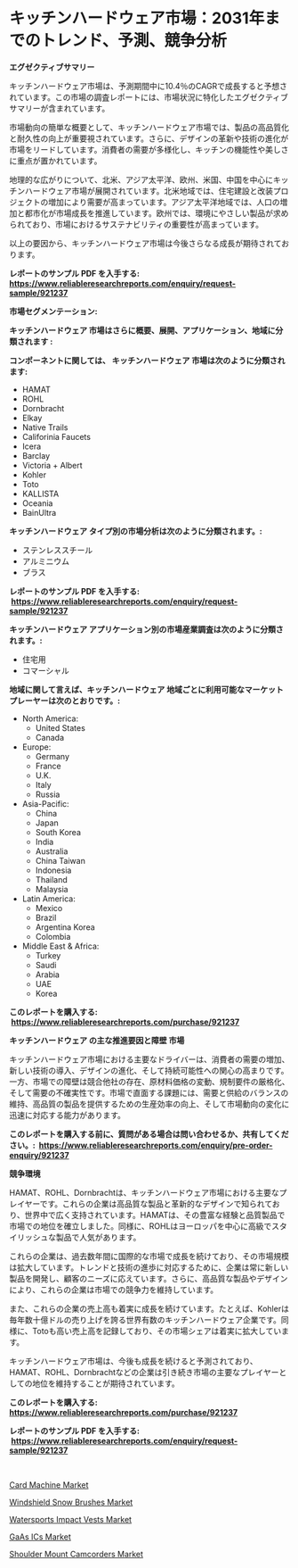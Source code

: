 <p><h1>キッチンハードウェア市場：2031年までのトレンド、予測、競争分析</h1></p><p><strong>エグゼクティブサマリー</strong></p>
<p><p>キッチンハードウェア市場は、予測期間中に10.4％のCAGRで成長すると予想されています。この市場の調査レポートには、市場状況に特化したエグゼクティブサマリーが含まれています。</p><p>市場動向の簡単な概要として、キッチンハードウェア市場では、製品の高品質化と耐久性の向上が重要視されています。さらに、デザインの革新や技術の進化が市場をリードしています。消費者の需要が多様化し、キッチンの機能性や美しさに重点が置かれています。</p><p>地理的な広がりについて、北米、アジア太平洋、欧州、米国、中国を中心にキッチンハードウェア市場が展開されています。北米地域では、住宅建設と改装プロジェクトの増加により需要が高まっています。アジア太平洋地域では、人口の増加と都市化が市場成長を推進しています。欧州では、環境にやさしい製品が求められており、市場におけるサステナビリティの重要性が高まっています。</p><p>以上の要因から、キッチンハードウェア市場は今後さらなる成長が期待されております。</p></p>
<p><strong>レポートのサンプル PDF を入手する: <a href="https://www.reliableresearchreports.com/enquiry/request-sample/921237">https://www.reliableresearchreports.com/enquiry/request-sample/921237</a></strong></p>
<p><strong>市場セグメンテーション:</strong></p>
<p><strong> キッチンハードウェア 市場はさらに概要、展開、アプリケーション、地域に分類されます :</strong></p>
<p><strong>コンポーネントに関しては、 キッチンハードウェア 市場は次のように分類されます: &nbsp;</strong></p>
<p><ul><li>HAMAT</li><li>ROHL</li><li>Dornbracht</li><li>Elkay</li><li>Native Trails</li><li>Califorinia Faucets</li><li>Icera</li><li>Barclay</li><li>Victoria + Albert</li><li>Kohler</li><li>Toto</li><li>KALLISTA</li><li>Oceania</li><li>BainUltra</li></ul></p>
<p><strong> キッチンハードウェア タイプ別の市場分析は次のように分類されます。:</strong></p>
<p><ul><li>ステンレススチール</li><li>アルミニウム</li><li>ブラス</li></ul></p>
<p><strong>レポートのサンプル PDF を入手する: &nbsp;<a href="https://www.reliableresearchreports.com/enquiry/request-sample/921237">https://www.reliableresearchreports.com/enquiry/request-sample/921237</a></strong></p>
<p><strong> キッチンハードウェア アプリケーション別の市場産業調査は次のように分類されます。:</strong></p>
<p><ul><li>住宅用</li><li>コマーシャル</li></ul></p>
<p><strong>地域に関して言えば、キッチンハードウェア 地域ごとに利用可能なマーケットプレーヤーは次のとおりです。:</strong></p>
<p><ul>
    <li>
        North America:
        <ul>
            <li>United States</li>
            <li>Canada</li>
        </ul>
    </li>
    <li>
        Europe:
        <ul>
            <li>Germany</li>
            <li>France</li>
            <li>U.K.</li>
            <li>Italy</li>
            <li>Russia</li>
        </ul>
    </li>
    <li>
        Asia-Pacific:
        <ul>
            <li>China</li>
            <li>Japan</li>
            <li>South Korea</li>
            <li>India</li>
            <li>Australia</li>
            <li>China Taiwan</li>
            <li>Indonesia</li>
            <li>Thailand</li>
            <li>Malaysia</li>
        </ul>
    </li>
    <li>
        Latin America:
        <ul>
            <li>Mexico</li>
            <li>Brazil</li>
            <li>Argentina Korea</li>
            <li>Colombia</li>
        </ul>
    </li>
    <li>
        Middle East & Africa:
        <ul>
            <li>Turkey</li>
            <li>Saudi</li>
            <li>Arabia</li>
            <li>UAE</li>
            <li>Korea</li>
        </ul>
    </li>
    </ul></p>
<p><strong>このレポートを購入する: &nbsp;<a href="https://www.reliableresearchreports.com/purchase/921237">https://www.reliableresearchreports.com/purchase/921237</a></strong></p>
<p><strong>キッチンハードウェア の主な推進要因と障壁 市場</strong></p>
<p><p>キッチンハードウェア市場における主要なドライバーは、消費者の需要の増加、新しい技術の導入、デザインの進化、そして持続可能性への関心の高まりです。一方、市場での障壁は競合他社の存在、原材料価格の変動、規制要件の厳格化、そして需要の不確実性です。市場で直面する課題には、需要と供給のバランスの維持、高品質の製品を提供するための生産効率の向上、そして市場動向の変化に迅速に対応する能力があります。</p></p>
<p><strong>このレポートを購入する前に、質問がある場合は問い合わせるか、共有してください。:&nbsp; <a href="https://www.reliableresearchreports.com/enquiry/pre-order-enquiry/921237">https://www.reliableresearchreports.com/enquiry/pre-order-enquiry/921237</a></strong></p>
<p><strong>競争環境</strong></p>
<p><p>HAMAT、ROHL、Dornbrachtは、キッチンハードウェア市場における主要なプレイヤーです。これらの企業は高品質な製品と革新的なデザインで知られており、世界中で広く支持されています。HAMATは、その豊富な経験と品質製品で市場での地位を確立しました。同様に、ROHLはヨーロッパを中心に高級でスタイリッシュな製品で人気があります。</p><p>これらの企業は、過去数年間に国際的な市場で成長を続けており、その市場規模は拡大しています。トレンドと技術の進歩に対応するために、企業は常に新しい製品を開発し、顧客のニーズに応えています。さらに、高品質な製品やデザインにより、これらの企業は市場での競争力を維持しています。</p><p>また、これらの企業の売上高も着実に成長を続けています。たとえば、Kohlerは毎年数十億ドルの売り上げを誇る世界有数のキッチンハードウェア企業です。同様に、Totoも高い売上高を記録しており、その市場シェアは着実に拡大しています。</p><p>キッチンハードウェア市場は、今後も成長を続けると予測されており、HAMAT、ROHL、Dornbrachtなどの企業は引き続き市場の主要なプレイヤーとしての地位を維持することが期待されています。</p></p>
<p><strong>このレポートを購入する: &nbsp; <a href="https://www.reliableresearchreports.com/purchase/921237">https://www.reliableresearchreports.com/purchase/921237</a></strong></p>
<p><strong>レポートのサンプル PDF を入手する: &nbsp;<a href="https://www.reliableresearchreports.com/enquiry/request-sample/921237">https://www.reliableresearchreports.com/enquiry/request-sample/921237</a></strong><strong></strong></p>
<p>&nbsp;</p>
<p><p><a href="https://github.com/jj19131/Market-Research-Report-List-1/blob/main/card-machine-market.md">Card Machine Market</a></p><p><a href="https://issuu.com/reportprime-2/docs/windshield-snow-brushes-market-size-2030.pptx">Windshield Snow Brushes Market</a></p><p><a href="https://issuu.com/reportprime-2/docs/watersports-impact-vests-market-size-2030.pptx">Watersports Impact Vests Market</a></p><p><a href="https://github.com/Sarissaschmalingtr6fz2739/Market-Research-Report-List-1/blob/main/gaas-ics-market.md">GaAs ICs Market</a></p><p><a href="https://github.com/jodemen/Market-Research-Report-List-1/blob/main/shoulder-mount-camcorders-market.md">Shoulder Mount Camcorders Market</a></p></p>